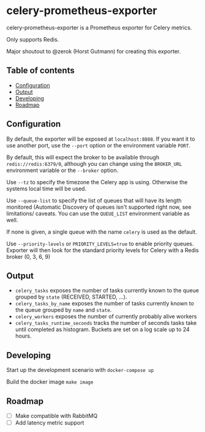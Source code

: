 <!-- omit in toc -->
# celery-prometheus-exporter

celery-prometheus-exporter is a Prometheus exporter for Celery metrics.

Only supports Redis.

Major shoutout to @zerok (Horst Gutmann) for creating this exporter. 

<!-- omit in toc -->
## Table of contents
- [Configuration](#configuration)
- [Output](#output)
- [Developing](#developing)
- [Roadmap](#roadmap)


## Configuration

By default, the exporter will be exposed at `localhost:8888`. If you want it
to use another port, use the `--port` option or the environment variable
`PORT`.

By default, this will expect the broker to be available through
`redis://redis:6379/0`, although you can change using the `BROKER_URL` 
environment variable or the `--broker` option.

Use `--tz` to specify the timezone the Celery app is using. Otherwise the
systems local time will be used.


Use `--queue-list` to specify the list of queues that will have its length
monitored (Automatic Discovery of queues isn't supported right now, see limitations/
caveats. You can use the `QUEUE_LIST` environment variable as well.

If none is given, a single queue with the name `celery` is used as the default. 

Use `--priority-levels` or `PRIORITY_LEVELS=true` to enable priority queues.
Exporter will then look for the standard priority levels for Celery with a Redis broker (0, 3, 6, 9)


## Output
 - `celery_tasks` exposes the number of tasks currently known to the queue
  grouped by `state` (RECEIVED, STARTED, ...).
 - `celery_tasks_by_name` exposes the number of tasks currently known to the queue
  grouped by `name` and `state`.
 - `celery_workers` exposes the number of currently probably alive workers
 - `celery_tasks_runtime_seconds` tracks the number of seconds tasks take
  until completed as histogram.  Buckets are set on a log scale up to 24 hours.



## Developing

Start up the development scenario with
`docker-compose up`


Build the docker image
`make image`


## Roadmap
 - [ ] Make compatible with RabbitMQ
 - [ ] Add latency metric support 